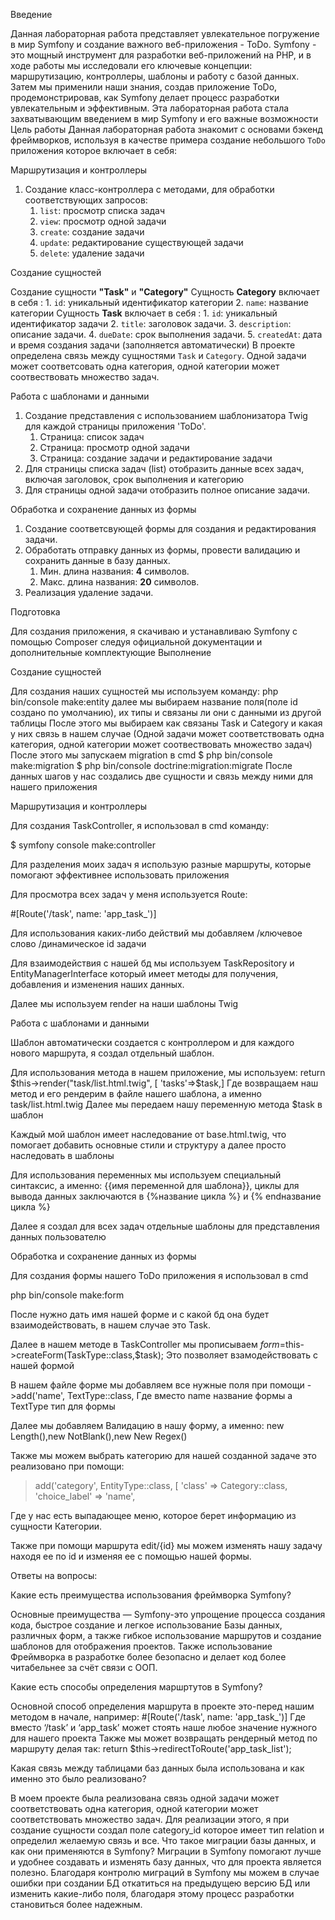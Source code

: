 Введение


Данная лабораторная работа представляет увлекательное погружение в мир Symfony и создание важного веб-приложения - ToDo. Symfony - это мощный инструмент для разработки веб-приложений на PHP, и в ходе работы мы исследовали его ключевые концепции: маршрутизацию, контроллеры, шаблоны и работу с базой данных. Затем мы применили наши знания, создав приложение ToDo, продемонстрировав, как Symfony делает процесс разработки увлекательным и эффективным. Эта лабораторная работа стала захватывающим введением в мир Symfony и его важные возможности
Цель работы
Данная лабораторная работа знакомит с основами бэкенд фреймворков, используя в качестве примера создание небольшого `ToDo` приложения которое включает в себя:

Маршрутизация и контроллеры

1. Создание класс-контроллера с методами, для обработки соответствующих запросов:
    1. `list`: просмотр списка задач
    2. `view`: просмотр одной задачи
    3. `create`: создание задачи
    4. `update`: редактирование существующей задачи
    5. `delete`: удаление задачи

Создание сущностей

 Создание сущности **"Task"** и **"Category"**
 	Сущность **Category** включает в себя :
        1. `id`: уникальный идентификатор категории
        2. `name`: название категории
 	Сущность **Task** включает в себя :
        1. `id`: уникальный идентификатор задачи 
        2. `title`: заголовок задачи.
        3. `description`: описание задачи.
        4. `dueDate`: срок выполнения задачи.
        5. `createdAt`: дата и время создания задачи (заполняется автоматически)
  В проекте определена связь между сущностями `Task` и `Category`. Одной задачи может соответсовать одна категория, одной категории может соотвествовать множество задач.

Работа с шаблонами и данными

1. Создание представления с использованием шаблонизатора Twig для каждой страницы приложения 'ToDo'.
    1. Страница: список задач
    2. Страница: просмотр одной задачи
    3. Страница: создание задачи и редактирование задачи
2. Для страницы списка задач (list) отобразить данные всех задач, включая заголовок, срок выполнения и категорию
3. Для страницы одной задачи отобразить полное описание задачи.

Обработка и сохранение данных из формы

1. Создание соответсвующей формы для создания и редактирования задачи.
2. Обработать отправку данных из формы, провести валидацию и сохранить данные в базу данных.
    1. Мин. длина названия: **4** символов.
    2. Макс. длина названия: **20** символов.
3. Реализация удаление задачи.

Подготовка


Для создания приложения, я скачиваю и устанавливаю Symfony с помощью Composer следуя официальной документации и дополнительные комплектующие
Выполнение

Создание сущностей


Для создания наших сущностей мы используем команду:
php bin/console make:entity 
далее мы выбираем название поля(поле id создано по умолчанию), их типы и связаны ли они с данными из другой таблицы
После этого мы выбираем как связаны Task и Category и какая у них связь в нашем случае (Одной задачи может соответствовать одна категория, одной категории может соотвествовать множество задач)
После этого мы запускаем migration в cmd
$ php bin/console make:migration
$ php bin/console doctrine:migration:migrate
После данных шагов у нас создались две сущности и связь между ними для нашего приложения

Маршрутизация и контроллеры


Для создания TaskController, я использовал в cmd команду:

$ symfony console make:controller

Для разделения моих задач я использую разные маршруты, которые помогают эффективнее использовать приложения

Для просмотра всех задач у меня используется Route:

#[Route('/task', name: 'app_task_')]

Для использования каких-либо действий мы добавляем /ключевое слово /динамическое id задачи

Для взаимодействия с нашей бд мы используем TaskRepository и EntityManagerInterface который имеет методы для получения, добавления и изменения наших данных.

Далее мы используем render на наши шаблоны Twig


Работа с шаблонами и данными



Шаблон автоматически создается с контроллером и для каждого нового маршрута, я создал отдельный шаблон.

Для использования метода в нашем приложение, мы используем:
return $this->render("task/list.html.twig", [
            'tasks'=>$task,]
Где возвращаем наш метод и его рендерим в файле нашего шаблона, а именно task/list.html.twig 
Далее мы передаем нашу переменную метода $task в шаблон 

Каждый мой шаблон имеет наследование от base.html.twig, что помогает добавить основные стили и структуру а далее просто наследовать в шаблоны 

Для использования переменных мы используем специальный синтаксис, а именно: {{имя переменной для шаблона}}, циклы для вывода данных заключаются в {%название цикла %} и {% endназвание цикла %}

Далее я создал для всех задач отдельные шаблоны для представления данных пользователю


Обработка и сохранение данных из формы



Для создания формы нашего  ToDo приложения я использовал в cmd

php bin/console make:form

После нужно дать имя нашей форме и с какой бд она будет взаимодействовать, в нашем случае это Task.

Далее в нашем методе в TaskController мы прописываем 
$form=$this->createForm(TaskType::class,$task);
Это позволяет взамодействовать с нашей формой

В нашем файле форме мы добавляем все нужные поля при помощи 
->add('name', TextType::class, 
Где вместо name название формы а TextType тип для формы

Далее мы добавляем Валидацию в нашу форму, а именно: new Length(),new NotBlank(),new New Regex()

Также мы можем выбрать категорию для нашей созданной задаче это реализовано при помощи:
>add('category', EntityType::class, [
                'class' => Category::class,
                'choice_label' => 'name',

 Где у нас есть выпадающее меню, которое берет информацию из сущности Категории.

 Также при помощи маршрута edit/{id} мы можем изменять нашу задачу находя ее по id и изменяя ее с помощью нашей формы.
 

Ответы на вопросы:



Какие есть преимущества использования фреймворка Symfony?


Основные преимущества — Symfony-это упрощение процесса создания кода, быстрое создание и легкое использование Базы данных, различных форм, а также гибкое использование маршрутов и создание шаблонов для отображения проектов. Также использование Фреймворка в разработке более безопасно и делает код более читабельнее за счёт связи с ООП.


  Какие есть способы определения маршртутов в Symfony?

  
Основной способ определения маршрута в проекте это-перед нашим методом в начале, например:
#[Route('/task', name: 'app_task_')]
Где вместо ‘/task’ и ‘app_task’ может стоять наше любое значение нужного для нашего проекта
Также мы может возвращать рендерный метод по маршруту делая так:
return $this->redirectToRoute('app_task_list');


Какая связь между таблицами баз данных была использована и как именно это было реализовано?


В моем проекте была реализована связь одной задачи может соответствовать одна категория, одной категории может соответствовать множество задач. Для реализации этого, я при создание сущности создал поле category_id которое имеет тип relation и определил желаемую связь и все.
Что такое миграции базы данных, и как они применяются в Symfony?
Миграции в Symfony помогают лучше и удобнее создавать и изменять базу данных, что для проекта является полезно. Благодаря контролю миграций в Symfony мы можем в случае ошибки при создании БД откатиться на предыдущею версию БД или изменить какие-либо поля, благодаря этому процесс разработки становиться более надежным.  
